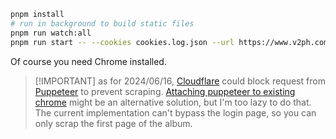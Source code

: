 ```bash
pnpm install
# run in background to build static files
pnpm run watch:all
pnpm run start -- --cookies cookies.log.json --url https://www.v2ph.com/album/am4o344z.html
```

Of course you need Chrome installed.

> [!IMPORTANT] as for 2024/06/16, [Cloudflare](https://www.cloudflare.com/) could block
request from [Puppeteer](https://pptr.dev/) to prevent scraping. [Attaching puppeteer to existing chrome](https://medium.com/@jaredpotter1/connecting-puppeteer-to-existing-chrome-window-8a10828149e0) might be an alternative solution, but I'm too lazy to do that. The current implementation can't bypass the login page, so you can only
scrap the first page of the album.
